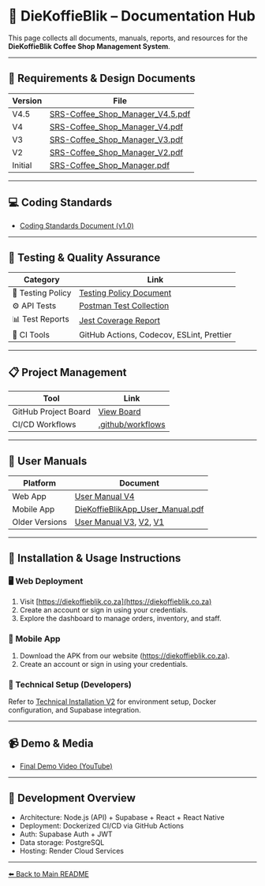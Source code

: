 # 📘 DieKoffieBlik – Documentation Hub

This page collects all documents, manuals, reports, and resources for the **DieKoffieBlik Coffee Shop Management System**.

---

## 🧾 Requirements & Design Documents

| Version | File |
|----------|------|
| V4.5 | [SRS-Coffee_Shop_Manager_V4.5.pdf](./SRS-Coffee_Shop_Manager_V4.5.pdf) |
| V4 | [SRS-Coffee_Shop_Manager_V4.pdf](./SRS-Coffee_Shop_Manager_V4.pdf) |
| V3 | [SRS-Coffee_Shop_Manager_V3.pdf](./SRS-Coffee_Shop_Manager_V3.pdf) |
| V2 | [SRS-Coffee_Shop_Manager_V2.pdf](./SRS-Coffee_Shop_Manager_V2.pdf) |
| Initial | [SRS-Coffee_Shop_Manager.pdf](./SRS-Coffee_Shop_Manager.pdf) |

---

## 💻 Coding Standards

- [Coding Standards Document (v1.0)](./DieKoffieBlik_Coding_Standards.pdf)

---

## 🧪 Testing & Quality Assurance

| Category | Link |
|-----------|------|
| 🧩 Testing Policy | [Testing Policy Document](./Testing_Policy_Document.pdf) |
| ⚙️ API Tests | [Postman Test Collection](../tests/postman_collection.json) |
| 📊 Test Reports | [Jest Coverage Report](../coverage/lcov-report/index.html) |
| 🧠 CI Tools | GitHub Actions, Codecov, ESLint, Prettier |

---

## 📋 Project Management

| Tool | Link |
|------|------|
| GitHub Project Board | [View Board](https://github.com/orgs/COS301-SE-2025/projects/119/views/1) |
| CI/CD Workflows | [.github/workflows](../.github/workflows) |

---

## 📖 User Manuals

| Platform | Document |
|-----------|-----------|
| Web App | [User Manual V4](./User_Manual_V4.pdf) |
| Mobile App | [DieKoffieBlikApp_User_Manual.pdf](./DieKoffieBlikApp_User_Manual.pdf) |
| Older Versions | [User Manual V3](./User_Manual_V3.pdf), [V2](./User_Manual_V2.pdf), [V1](./User_Manual_V1.pdf) |

---

## 📱 Installation & Usage Instructions

### 🖥️ Web Deployment
1. Visit [https://diekoffieblik.co.za](https://diekoffieblik.co.za)
2. Create an account or sign in using your credentials.
3. Explore the dashboard to manage orders, inventory, and staff.

### 📱 Mobile App
1. Download the APK from our website (https://diekoffieblik.co.za).
2. Create an account or sign in using your credentials.

### 🧰 Technical Setup (Developers)
Refer to [Technical Installation V2](./Technical_installation_V2.pdf) for environment setup, Docker configuration, and Supabase integration.

---

## 📹 Demo & Media

- [Final Demo Video (YouTube)](https://youtu.be/XXXXXXXXXXX)

---

## 🧩 Development Overview

- Architecture: Node.js (API) + Supabase + React + React Native  
- Deployment: Dockerized CI/CD via GitHub Actions  
- Auth: Supabase Auth + JWT  
- Data storage: PostgreSQL  
- Hosting: Render Cloud Services  

---

[⬅️ Back to Main README](../README.md)

